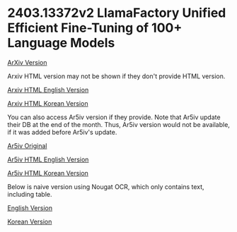 # 2403.13372v2 LlamaFactory Unified Efficient Fine-Tuning of 100+ Language Models

[ArXiv Version](https://arxiv.org/abs/2403.13372v2)

Arxiv HTML version may not be shown if they don't provide HTML version.

[Arxiv HTML English Version](https://raw.githack.com/kh-kim/arxiv-translator/master/papers/2403.13372v2/paper.raw.en.html)

[Arxiv HTML Korean Version](https://raw.githack.com/kh-kim/arxiv-translator/master/papers/2403.13372v2/paper.raw.ko.html)

You can also access Ar5iv version if they provide.
Note that Ar5iv update their DB at the end of the month.
Thus, Ar5iv version would not be available, if it was added before Ar5iv's update.

[Ar5iv Original](https://ar5iv.org/abs/2403.13372v2)

[Ar5iv HTML English Version](https://raw.githack.com/kh-kim/arxiv-translator/master/papers/2403.13372v2/paper.ar5iv.en.html)

[Ar5iv HTML Korean Version](https://raw.githack.com/kh-kim/arxiv-translator/master/papers/2403.13372v2/paper.ar5iv.ko.html)

Below is naive version using Nougat OCR, which only contains text, including table.

[English Version](https://raw.githack.com/kh-kim/arxiv-translator/master/papers/2403.13372v2/paper.en.html)

[Korean Version](https://raw.githack.com/kh-kim/arxiv-translator/master/papers/2403.13372v2/paper.ko.html)